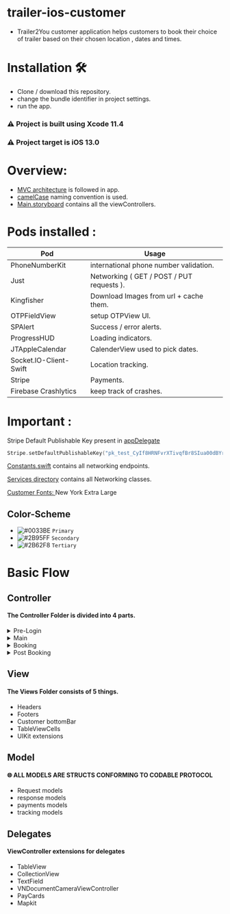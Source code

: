 # trailer-ios-customer

- Trailer2You customer application helps customers to book their choice of trailer based on their chosen location , dates and times.


# Installation 🛠
- Clone / download this repository.
- change the bundle identifier in project settings.
- run the app.

### ⚠️ Project is built using Xcode 11.4
### ⚠️ Project target is iOS 13.0


# Overview:

- [MVC architecture](https://en.wikipedia.org/wiki/Model–view–controller) is followed in app.
- [camelCase](https://en.wikipedia.org/wiki/Camel_case) naming convention is used.
- [Main.storyboard](https://github.com/applutions/trailer-ios-customer/blob/master/Trailer2You/Base.lproj/Main.storyboard) contains all the viewControllers.

# Pods installed :


Pod | Usage
------------ | -------------
PhoneNumberKit | international phone number validation.
Just | Networking ( GET / POST / PUT requests ).
Kingfisher | Download Images from url + cache them. 
OTPFieldView | setup OTPView UI.
SPAlert | Success / error alerts.
ProgressHUD | Loading indicators.
JTAppleCalendar | CalenderView used to pick dates.
Socket.IO-Client-Swift | Location tracking.
Stripe | Payments.
Firebase Crashlytics | keep track of crashes.


# Important :

Stripe Default Publishable Key present in [appDelegate](https://github.com/applutions/trailer-ios-customer/blob/master/Trailer2You/AppDelegate.swift)
``` swift
Stripe.setDefaultPublishableKey("pk_test_CyIf8HRNFvrXTivqfBr8SIua00dBYroXEr")
``` 
[Constants.swift](https://github.com/applutions/trailer-ios-customer/blob/master/Trailer2You/Utils/Constants.swift) contains all networking endpoints.

[Services directory](https://github.com/applutions/trailer-ios-customer/tree/master/Trailer2You/Services) contains all Networking classes.

[Customer Fonts: ]() New York Extra Large

## Color-Scheme
- ![#0033BE](https://via.placeholder.com/15/0033BE/000000?text=+) `Primary`
- ![#2B95FF](https://via.placeholder.com/15/2B95FF/000000?text=+) `Secondary`
- ![#2B62F8](https://via.placeholder.com/15/2B62F8/000000?text=+) `Tertiary`
# Basic Flow

## Controller
#### The Controller Folder is divided into 4 parts.

<details>
<summary>Pre-Login</summary>
<br>
SplashViewController : Splash 
<br>
LoginViewController : Login 
<br>
SignupViewController : Signup
<br>
DLViewController : Driver's License 
<br>
AddressViewController : Adress
<br>
AddressFinderViewController : Address autoComplete
<br>
OTPViewController :OTP
<br>
SuccessViewController : Success signup
<br>
ForgotPasswordViewController : Forgot Password
<br>
ResetPasswordViewController : Reset Password
</details>

<details>
<summary>Main</summary>
<br>
HomeViewController : Home + Featured Trailers 
<br>
DatesViewController : Dates 
<br>
DurationViewController : Times
<br>
TrailerViewController : Search results
<br>
FilterTableViewController : Filter
<br>
SortingTableViewController : Sort
<br>
PDFViewController : PDF
<br>
NotificationsViewController : Reminders
<br>
SettingsViewController : Settings
<br>
EditProfileViewController : Edit Profile
<br>
ChangePasswordViewController : Change password
<br>
AboutUsViewController : AboutUS
</details>

<details>
<summary>Booking</summary>
<br>
TrailerDetailsViewController : Details of selected trailer
<br>
LicenseeDetailsViewController : Details of trailer's licensee 
<br>
ConfirmationViewController : confirm
<br>
PaymentViewController : Payment
</details>

<details>
<summary>Post Booking</summary>
<br>
BookedTrailerDetailsViewController : Details of selected trailer
<br>
UpcomingBookingTableViewController : booking list
<br>
TrackingViewController : Location Tracking
<br>
RatingsViewController : Rating
</details>


## View
#### The Views Folder consists of 5 things.
- Headers
- Footers
- Customer bottomBar
- TableViewCells
- UIKit extensions

## Model
#### 🌐 ALL MODELS ARE STRUCTS CONFORMING TO CODABLE PROTOCOL  
- Request models
- response models
- payments models
- tracking models

## Delegates
#### ViewController extensions for delegates
- TableView
- CollectionView
- TextField
- VNDocumentCameraViewController
- PayCards
- Mapkit



